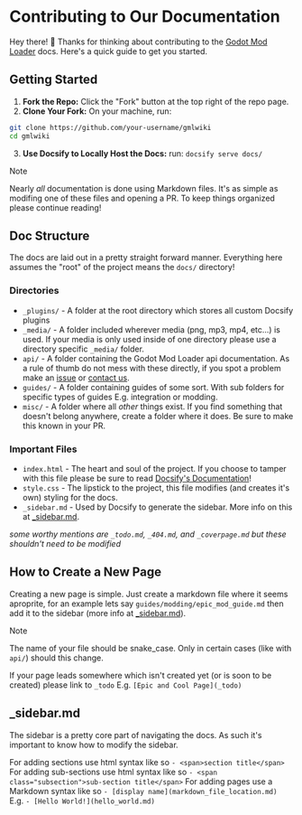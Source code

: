 <!-- currently this document only covers the Markdown styling, nothing to do with the content of the docs -->

# Contributing to Our Documentation
Hey there! 🎉 Thanks for thinking about contributing to the [Godot Mod Loader](https://github.com/GodotModding/godot-mod-loader) docs. Here's a quick guide to get you started.

## Getting Started
1. **Fork the Repo:** Click the "Fork" button at the top right of the repo page.
2. **Clone Your Fork:** On your machine, run:
```bash
git clone https://github.com/your-username/gmlwiki
cd gmlwiki
```
3. **Use Docsify to Locally Host the Docs:** run: `docsify serve docs/`

> [!NOTE]
> Nearly *all* documentation is done using Markdown files. It's as simple as modifing one of these files and opening a PR. To keep things organized please continue reading!


## Doc Structure
The docs are laid out in a pretty straight forward manner. Everything here assumes the "root" of the project means the `docs/` directory!

### Directories
- `_plugins/` - A folder at the root directory which stores all custom Docsify plugins
- `_media/` - A folder included wherever media (png, mp3, mp4, etc...) is used. If your media is only used inside of one directory please use a directory specific `_media/` folder.
- `api/` - A folder containing the Godot Mod Loader api documentation. As a rule of thumb do not mess with these directly, if you spot a problem make an [issue](https://github.com/GodotModding/gmlwiki/issues) or [contact us](https://discord.godotmodding.com/).
- `guides/` - A folder containing guides of some sort. With sub folders for specific types of guides E.g. integration or modding.
- `misc/` - A folder where all *other* things exist. If you find something that doesn't belong anywhere, create a folder where it does. Be sure to make this known in your PR.

### Important Files
- `index.html` - The heart and soul of the project. If you choose to tamper with this file please be sure to read [Docsify's Documentation](https://docsify.js.org/#/)!
- `style.css` - The lipstick to the project, this file modifies (and creates it's own) styling for the docs.
- `_sidebar.md` - Used by Docsify to generate the sidebar. More info on this at [_sidebar.md](#_sidebarmd).

*some worthy mentions are `_todo.md`, `_404.md`, and `_coverpage.md` but these shouldn't need to be modified*


## How to Create a New Page
Creating a new page is simple. Just create a markdown file where it seems aproprite, for an example lets say `guides/modding/epic_mod_guide.md` then add it to the sidebar (more info at [_sidebar.md](#_sidebarmd)).

> [!NOTE]
> The name of your file should be snake_case. Only in certain cases (like with `api/`) should this change.

If your page leads somewhere which isn't created yet (or is soon to be created) please link to `_todo` E.g. `[Epic and Cool Page](_todo)`

## _sidebar.md
The sidebar is a pretty core part of navigating the docs. As such it's important to know how to modify the sidebar. 

For adding sections use html syntax like so `- <span>section title</span>`
For adding sub-sections use html syntax like so `- <span class="subsection">sub-section title</span>`
For adding pages use a Markdown syntax like so `- [display name](markdown_file_location.md)` E.g. `- [Hello World!](hello_world.md)`
